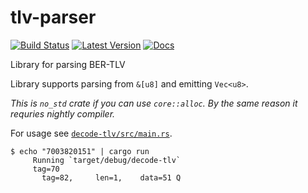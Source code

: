 # tlv-parser
[![Build Status](https://travis-ci.org/lexxvir/tlv-parser.svg?branch=master)](https://travis-ci.org/lexxvir/tlv-parser)
[![Latest Version](https://img.shields.io/crates/v/tlv_parser.svg)](https://crates.io/crates/tlv_parser)
[![Docs](https://docs.rs/tlv_parser/badge.svg)](https://docs.rs/tlv_parser)

Library for parsing BER-TLV

Library supports parsing from `&[u8]` and emitting `Vec<u8>`.

*This is `no_std` crate if you can use `core::alloc`. By the same reason it requries nightly compiler.*

For usage see [`decode-tlv/src/main.rs`](https://github.com/lexxvir/tlv-parser/blob/master/decode-tlv/src/main.rs).

```
$ echo "7003820151" | cargo run
     Running `target/debug/decode-tlv`
	 tag=70
	   tag=82,     len=1,    data=51 Q
```

